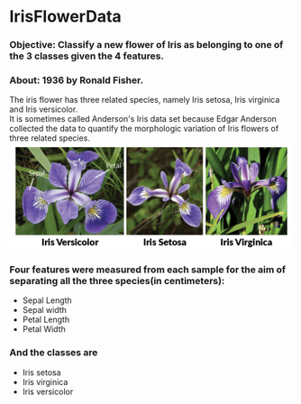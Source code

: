 # IrisFlowerData
### Objective: Classify a new flower of Iris as belonging to one of the 3 classes given the 4 features.
### About: 1936 by Ronald Fisher.<br>
The iris flower has three related species, namely Iris setosa, Iris virginica and Iris versicolor.<br>
It is sometimes called Anderson's Iris data set because Edgar Anderson collected the data to quantify the morphologic variation of Iris flowers of three related species.<br>
![](iris-machinelearning.png)
### Four features were measured from each sample for the aim of separating all the three species(in centimeters):
- Sepal Length
- Sepal width 
- Petal Length 
- Petal Width<br>
### And the classes are
- Iris setosa
- Iris virginica
- Iris versicolor
